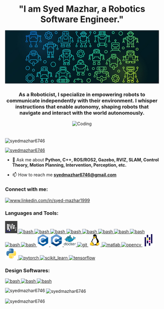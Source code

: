 <h1 align="center">"I am Syed Mazhar, a Robotics Software Engineer."</h1>

![MasterHead](final_banner.jpg)


<h3 align="center">As a Roboticist, I specialize in empowering robots to communicate independently with their environment. I whisper instructions that enable autonomy, shaping robots that navigate and interact with the world autonomously.</h3>

<p align="center">
  <img alt="Coding" width="400" src="https://cdn.dribbble.com/users/1162077/screenshots/3848914/programmer.gif" />
</p>

#
<p align="left"> <img src="https://komarev.com/ghpvc/?username=syedmazhar6746&label=Profile%20views&color=0e75b6&style=flat" alt="syedmazhar6746" /> </p>


<p align="left"> <a href="https://github.com/ryo-ma/github-profile-trophy"><img src="https://github-profile-trophy.vercel.app/?username=syedmazhar6746" alt="syedmazhar6746" /></a> </p>




- 💬 Ask me about **Python, C++, ROS/ROS2, Gazebo, RVIZ, SLAM, Control Theory, Motion Planning, Intervention, Perception, etc.**


- 📫 How to reach me **syedmazhar6746@gmail.com**


<h3 align="left">Connect with me:</h3>
<p align="left">
<a href="https://linkedin.com/in/www.linkedin.com/in/syed-mazhar1999" target="blank"><img align="center" src="https://raw.githubusercontent.com/rahuldkjain/github-profile-readme-generator/master/src/images/icons/Social/linked-in-alt.svg" alt="www.linkedin.com/in/syed-mazhar1999" height="30" width="40" /></a>
</p>


<h3 align="left">Languages and Tools:</h3>
<p align="left"> 


<a href="http://wiki.ros.org/rviz" target="_blank" rel="noreferrer"> 
  <img src="https://raw.githubusercontent.com/ros-visualization/rviz/noetic-devel/images/splash.png" alt="bash" width="40" height="40"/> 
</a> 



<a href="https://docs.ros.org/en/humble/index.html" target="_blank" rel="noreferrer"> 
  <img src="https://miro.medium.com/v2/resize:fit:750/1*zoGgd0cRhHg8CV-E7wiBQw.jpeg" alt="bash" width="40" height="40"/> 
</a> 




<a href="https://www.overleaf.com/" target="_blank" rel="noreferrer"> 
  <img src="https://www.weizmann.ac.il/WIT/sites/WIT/files/styles/sidebar_image/public/sidebar_images/overleaf_logo.png?itok=KsMHkdpR" alt="bash" width="40" height="40"/> 
</a> 



<a href="https://www.behaviortree.dev/" target="_blank" rel="noreferrer"> 
  <img src="https://www.behaviortree.dev/img/logo.png" alt="bash" width="40" height="40"/> 
</a> 

<a href="https://gymnasium.farama.org/index.html" target="_blank" rel="noreferrer"> 
  <img src="https://cdn-images-1.medium.com/v2/resize:fit:791/1*BY5NA77e54PDoBWiaKHufw.png" alt="bash" width="40" height="40"/> 
</a> 

<a href="https://www.staubli.com/de/en/robotics/products/robot-software/staeubli-robotics-suite.html" target="_blank" rel="noreferrer"> 
  <img src="https://encrypted-tbn0.gstatic.com/images?q=tbn:ANd9GcRFjKRg-yTF8-Ovsm_jxME0EWBKchYTyrAG1-hIhlYDRg&s" alt="bash" width="40" height="40"/> 
</a> 

<a href="https://playerproject.github.io/stage/" target="_blank" rel="noreferrer"> 
  <img src="https://playerproject.github.io/assets/img/fasr.png" alt="bash" width="40" height="40"/> 
</a> 

<a href="https://stonefish.readthedocs.io/en/latest/" target="_blank" rel="noreferrer"> 
  <img src="https://stonefish-ros.readthedocs.io/en/latest/_static/logo.svg" alt="bash" width="40" height="40"/> 
</a> 


<a href="https://gazebosim.org/home" target="_blank" rel="noreferrer"> 
  <img src="https://avatars.githubusercontent.com/u/1743799?s=280&v=4" alt="bash" width="40" height="40"/> 
</a> 


<a href="https://www.gnu.org/software/bash/" target="_blank" rel="noreferrer"> 
  <img src="https://www.vectorlogo.zone/logos/gnu_bash/gnu_bash-icon.svg" alt="bash" width="40" height="40"/> 
</a> 
<a href="https://www.ros.org/" target="_blank" rel="noreferrer"> 
  <img src="https://cdn.hiastro.com/wp-content/uploads/2022/07/17191706/ros-logo.jpg" alt="bash" width="40" height="40"/> 
</a> 
<a href="https://www.cprogramming.com/" target="_blank" rel="noreferrer"> <img src="https://raw.githubusercontent.com/devicons/devicon/master/icons/c/c-original.svg" alt="c" width="40" height="40"/> </a> <a href="https://www.w3schools.com/cpp/" target="_blank" rel="noreferrer"> <img src="https://raw.githubusercontent.com/devicons/devicon/master/icons/cplusplus/cplusplus-original.svg" alt="cplusplus" width="40" height="40"/> </a> <a href="https://www.docker.com/" target="_blank" rel="noreferrer"> <img src="https://raw.githubusercontent.com/devicons/devicon/master/icons/docker/docker-original-wordmark.svg" alt="docker" width="40" height="40"/> </a> <a href="https://git-scm.com/" target="_blank" rel="noreferrer"> <img src="https://www.vectorlogo.zone/logos/git-scm/git-scm-icon.svg" alt="git" width="40" height="40"/> </a> <a href="https://www.linux.org/" target="_blank" rel="noreferrer"> <img src="https://raw.githubusercontent.com/devicons/devicon/master/icons/linux/linux-original.svg" alt="linux" width="40" height="40"/> </a> <a href="https://www.mathworks.com/" target="_blank" rel="noreferrer"> <img src="https://upload.wikimedia.org/wikipedia/commons/2/21/Matlab_Logo.png" alt="matlab" width="40" height="40"/> </a> <a href="https://opencv.org/" target="_blank" rel="noreferrer"> <img src="https://www.vectorlogo.zone/logos/opencv/opencv-icon.svg" alt="opencv" width="40" height="40"/> </a> <a href="https://pandas.pydata.org/" target="_blank" rel="noreferrer"> <img src="https://raw.githubusercontent.com/devicons/devicon/2ae2a900d2f041da66e950e4d48052658d850630/icons/pandas/pandas-original.svg" alt="pandas" width="40" height="40"/> </a> <a href="https://www.python.org" target="_blank" rel="noreferrer"> <img src="https://raw.githubusercontent.com/devicons/devicon/master/icons/python/python-original.svg" alt="python" width="40" height="40"/> </a> <a href="https://pytorch.org/" target="_blank" rel="noreferrer"> <img src="https://www.vectorlogo.zone/logos/pytorch/pytorch-icon.svg" alt="pytorch" width="40" height="40"/> </a> <a href="https://scikit-learn.org/" target="_blank" rel="noreferrer"> <img src="https://upload.wikimedia.org/wikipedia/commons/0/05/Scikit_learn_logo_small.svg" alt="scikit_learn" width="40" height="40"/> </a> <a href="https://www.tensorflow.org" target="_blank" rel="noreferrer"> <img src="https://www.vectorlogo.zone/logos/tensorflow/tensorflow-icon.svg" alt="tensorflow" width="40" height="40"/> </a> </p>

<h3 align="left">Design Softwares:</h3>
<p align="left"> 

<a href="https://www.solidworks.com/" target="_blank" rel="noreferrer"> 
  <img src="https://cdn.worldvectorlogo.com/logos/solidworks.svg" alt="bash" width="40" height="40"/> 
</a> 

<a href="https://www.ptc.com/en/products/creo" target="_blank" rel="noreferrer"> 
  <img src="https://5.imimg.com/data5/SELLER/Default/2023/9/342780310/BO/QU/BJ/11492687/ptc-creo-elements-software-500x500.png" alt="bash" width="40" height="40"/> 
</a> 

<a href="https://www.autodesk.de/products/autocad/overview?mktvar002=4341321|SEM|19637528795|161032024319|kwd-14891210&utm_source=GGL&utm_medium=SEM&utm_campaign=GGL_ACAD_AutoCAD_EMEA_DE_eComm_SEM_BR_New_MIX_0000_4341321-Industry&utm_id=4341321&utm_term=kwd-14891210&mkwid=s|pcrid|698169980597|pkw|autocad|pmt|e|pdv|c|slid||pgrid|161032024319|ptaid|kwd-14891210|pid|&utm_medium=cpc&utm_source=google&utm_campaign&utm_term=autocad&utm_content=s|pcrid|698169980597|pkw|autocad|pmt|e|pdv|c|slid||pgrid|161032024319|ptaid|kwd-14891210|&gad_source=1&gclid=CjwKCAjw3NyxBhBmEiwAyofDYdwow1Js9CQz3DN9sFGmGQkxsfjpLZUfHEjy1b6oGiNcGo-in8a0nhoC9H8QAvD_BwE&ef_id=ZeMXVAAAALMHvwN-:20240505115930:s&term=1-YEAR&tab=subscription&plc=ACDIST" target="_blank" rel="noreferrer"> 
  <img src="https://1000logos.net/wp-content/uploads/2023/04/AutoCAD-logo.png" alt="bash" width="40" height="40"/> 
</a> 

</p>


<p><img align="left" src="https://github-readme-stats.vercel.app/api/top-langs?username=syedmazhar6746&show_icons=true&locale=en&layout=compact" alt="syedmazhar6746" /></p>


<p>&nbsp;<img align="center" src="https://github-readme-stats.vercel.app/api?username=syedmazhar6746&show_icons=true&locale=en" alt="syedmazhar6746" /></p>


<p><img align="center" src="https://github-readme-streak-stats.herokuapp.com/?user=syedmazhar6746&" alt="syedmazhar6746" /></p>
